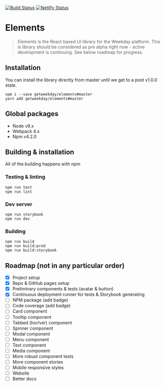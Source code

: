 [![Build Status](https://travis-ci.org/getweekday/elements.svg?branch=master)](https://travis-ci.org/getweekday/elements)
[![Netlify Status](https://api.netlify.com/api/v1/badges/6d8f92d2-41a4-4e14-9a5e-22e9a1230853/deploy-status)](https://app.netlify.com/sites/weekday-elements/deploys)

# Elements

> Elements is the React based UI library for the Weekday platform. This is library should be considered as pre alpha right now - active development is continuing. See below roadmap for progress.

## Installation
You can install the library directly from master until we get to a post v1.0.0 state.
```
npm i --save getweekday/elements#master
yarn add getweekday/elements#master
```

## Global packages
- Node v9.x
- Webpack 4.x
- Npm v4.2.0 

## Building & installation
All of the building happens with npm

### Testing & linting
```
npm run test
npm run lint
```
### Dev server
```
npm run storybook
npm run dev
```

### Building
```
npm run build
npm run build:prod
npm run build:storybook
```

## Roadmap (not in any particular order)
- [x] Project setup
- [x] Repo & GitHub pages setup
- [x] Preliminary components & tests (avatar & button)
- [x] Continuous deployment runner for tests & Storybook generating
- [ ] NPM package (add badge)
- [ ] Code coverage (add badge)
- [ ] Card component
- [ ] Tooltip component
- [ ] Tabbed (hor/ver) component
- [ ] Spinner component
- [ ] Modal component
- [ ] Menu component
- [ ] Text component
- [ ] Media component
- [ ] More robust component tests
- [ ] More component stories
- [ ] Mobile responsive styles
- [ ] Website
- [ ] Better docs
